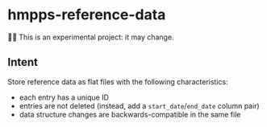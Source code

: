 # hmpps-reference-data

🧑‍🔬 This is an experimental project: it may change.

## Intent

Store reference data as flat files with the following characteristics:

- each entry has a unique ID
- entries are not deleted (instead, add a `start_date`/`end_date` column pair)
- data structure changes are backwards-compatible in the same file
